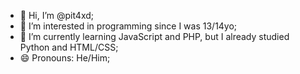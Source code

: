 - 👋 Hi, I’m @pit4xd;
- 👀 I’m interested in programming since I was 13/14yo;
- 🌱 I’m currently learning JavaScript and PHP, but I already studied Python and HTML/CSS;
- 😄 Pronouns: He/Him;

<!---
pit4xd/pit4xd is a ✨ special ✨ repository because its `README.md` (this file) appears on your GitHub profile.
You can click the Preview link to take a look at your changes.
--->
